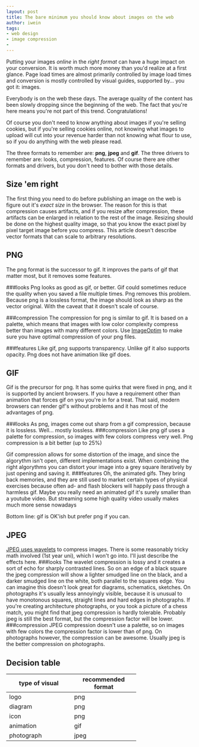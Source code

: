 ```yaml
---
layout: post
title: The bare minimum you should know about images on the web
author: iwein
tags:
- web design
- image compression
-
---
```



Putting your images *online* in the *right format* can have a huge impact on your conversion. It is worth much more money
than you'd realize at a first glance. Page load times are almost primarily controlled by image load times and conversion
is mostly controlled by visual guides, supported by… you got it: images.

Everybody is on the web these days. The average quality of the content has been slowly dropping since the beginning of
the web. The fact that you're here means you're not part of this trend. Congratulations!

Of course you don't need to know anything about images if you're selling cookies, but if you're selling cookies online,
not knowing what images to upload will cut into your revenue harder than not knowing what flour to use, so if you do
anything with the web please read.

The three formats to remember are: **png**, **jpeg** and **gif**. The three drivers to remember are: looks, compression,
features. Of course there are other formats and drivers, but you don't need to bother with those details.

Size 'em right
-----
The first thing you need to do before publishing an image on the web is figure out it's _exact size_ in the browser. The
 reason for this is that compression causes artifacts, and if you resize after compression, these artifacts can be enlarged
 in relation to the rest of the image. Resizing should be done on the highest quality image, so that you know the exact
 pixel by pixel target image before you compress. This article doesn't describe vector formats that can scale to arbitrary
  resolutions.


PNG
---
The png format is the successor to gif. It improves the parts of gif that matter most, but it removes some features.

###looks
Png looks as good as gif, or better. Gif could sometimes reduce the quality when you saved a file multiple times. Png
 removes this problem. Because png is a lossless format, the image should look as sharp as the vector original. With the
 caveat that it doesn't scale of course.

###compression
The compression for png is similar to gif. It is based on a palette, which means that images with low color complexity
compress better than images with many different colors. Use [ImageOptim][2] to make sure you have
optimal compression of your png files.

###features
Like gif, png supports transparency. Unlike gif it also supports opacity. Png does not have animation like gif does.

GIF
---
Gif is the precursor for png. It has some quirks that were fixed in png, and it is supported by ancient browsers. If you
have a requirement other than animation that forces gif on you you're in for a treat. That said, modern browsers can
render gif's without problems and it has most of the advantages of png.

###looks
As png, images come out sharp from a gif compression, because it is lossless. Well… mostly lossless.
###compression
Like png gif uses a palette for compression, so images with few colors compress very well. Png compression is a bit
better (up to 25%)

Gif compression allows for some distortion of the image, and since the algorythm isn't open, different implementations
exist. When combining the right algorythms you can distort your image into a grey square iteratively by just
opening and saving it.
###features
Oh, the animated gifs. They bring back memories, and they are still used to market certain types of physical exercises
 because often ad- and flash blockers will happily pass through a harmless gif. Maybe you really need an animated gif
 it's surely smaller than a youtube video. But streaming some high quality video usually makes much more sense
 nowadays

Bottom line: gif is OK'ish but prefer png if you can.

JPEG
----
[JPEG uses wavelets][1] to compress images. There is some reasonably tricky math involved (1st year uni), which I won't go
into. I'll just describe the effects here.
###looks
The wavelet compression is lossy and it creates a sort of echo for sharply contrasted lines. So on an
edge of a black square the jpeg compression will show a lighter smudged line on the black, and a darker smudged line on
the white, both parallel to the squares edge. You can imagine this doesn't look great for diagrams, schematics, sketches.
On photographs it's usually less annoyingly visible, because it is unusual to have monotonous squares, straight lines and
hard edges in photographs. If you're creating architecture photographs, or you took a picture of a chess match, you
might find that jpeg compression is hardly tolerable. Probably jpeg is still the best format, but the compression factor
will be lower.
###compression
JPEG compression doesn't use a palette, so on images with few colors the compression factor is lower than of png. On
photographs however, the compression can be awesome. Usually jpeg is the better compression on photographs.

Decision table
--------------

<table style="width:350px">
<colgroup>
       <col style="width: 50%;"/>
       <col style="width: 50%;"/>
    </colgroup>
<thead>
<tr>
<th>type of visual</th><th>recommended format</th>
</tr>
</thead>
<tbody>
<tr>
<td>logo</td><td>png</td>
</tr>
<tr>
<td>diagram</td><td>png</td>
</tr>
<tr>
<td>icon</td><td>png</td>
</tr>
<tr>
<td>animation</td><td>gif</td>
</tr>
<tr>
<td>photograph</td><td>jpeg</td>
</tr>
</tbody>
</table>

[1]: http://www.whydomath.org/node/wavlets/jpeg2000wt.html
[2]: http://imageoptim.com/